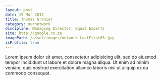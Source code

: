 ```yaml
---
layout: post
date: 19 Mar 2012
title: Thomas Granier
category: ournetwork
discipline: Managing Director, Equal Experts
site: http://google.co.za
imagePath: /asset/images/network-LastFirst03.jpg
isProfile: true
---
```

Lorem ipsum dolor sit amet, consectetur adipisicing elit, sed do eiusmod tempor incididunt ut labore et dolore magna aliqua. Ut enim ad minim veniam, quis nostrud exercitation ullamco laboris nisi ut aliquip ex ea commodo consequat.